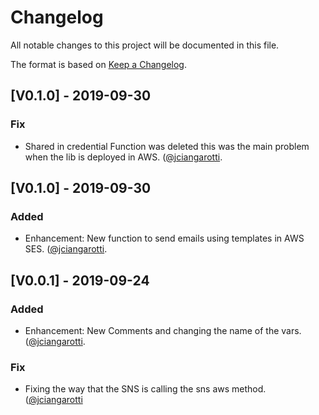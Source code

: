 # Changelog

All notable changes to this project will be documented in this file.

The format is based on [Keep a Changelog](http://keepachangelog.com/en/1.0.0/).


## [V0.1.0] - 2019-09-30
### Fix 
- Shared in credential Function was deleted this was the main problem when the lib is deployed in AWS. ([@jciangarotti](https://github.com/jciangarotti).


## [V0.1.0] - 2019-09-30
### Added 
- Enhancement: New function to send emails using templates in AWS SES. ([@jciangarotti](https://github.com/jciangarotti).

## [V0.0.1] - 2019-09-24
### Added 
- Enhancement: New Comments and changing the name of the vars. ([@jciangarotti](https://github.com/jciangarotti).

### Fix
- Fixing the way that the SNS is calling the sns aws method. ([@jciangarotti](https://github.com/jciangarotti)